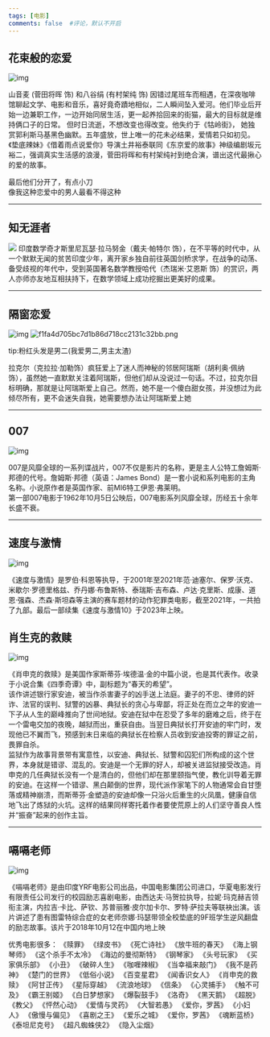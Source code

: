 ```yaml
---
tags: [电影]
comments: false  #评论，默认不开启
---
```


## 花束般的恋爱

![img](https://gimg2.baidu.com/image_search/src=http%3A%2F%2Fsafe-img.xhscdn.com%2Fbw1%2F33603132-3054-4cd1-bab2-4c9dfa64744b%3FimageView2%2F2%2Fw%2F1080%2Fformat%2Fjpg&refer=http%3A%2F%2Fsafe-img.xhscdn.com&app=2002&size=f9999,10000&q=a80&n=0&g=0n&fmt=auto?sec=1709451819&t=7f10aa9078424e3a450ff137fceaf1e9)  

山音麦 (菅田将晖 饰) 和八谷绢 (有村架纯 饰) 因错过尾班车而相遇，在深夜咖啡馆聊起文学、电影和音乐，喜好竟奇蹟地相似，二人瞬间坠入爱河。他们毕业后开始一边兼职工作，一边开始同居生活，更一起养拾回来的街猫，最大的目标就是维持俩口子的日常。 但时日流逝，不想改变也得改变。他失约于《牯岭街》， 她独赏郭利斯马基黑色幽默。五年盛放，世上唯一的花未必结果，爱情若只如初见。《垫底辣妹》《借着雨点说爱你》导演土井裕泰联同《东京爱的故事》神级编剧坂元裕二，强调真实生活感的浪漫，菅田将晖和有村架纯衬到绝合演，谱出这代最揪心的爱的故事。

最后他们分开了，有点小刀  
像我这种恋爱中的男人最看不得这种

***

## 知无涯者   

![](https://img31.mtime.cn/pi/2016/04/04/165138.46231751_1000X1000.jpg)
印度数学奇才斯里尼瓦瑟·拉马努金（戴夫·帕特尔 饰），在不平等的时代中，从一个默默无闻的贫苦印度少年，离开家乡独自前往英国剑桥求学，在战争的动荡、备受歧视的年代中，受到英国著名数学教授哈代（杰瑞米·艾恩斯 饰）的赏识，两人亦师亦友地互相扶持下，在数学领域上成功挖掘出更美好的成果。

***

## 隔窗恋爱
![img](https://img5.mtime.cn/mg/2022/01/05/100502.77997037.jpg)
![f1fa4d705bc7d1b86d718cc2131c32bb.png](https://s1.imagehub.cc/images/2024/02/02/f1fa4d705bc7d1b86d718cc2131c32bb.png)  

tip:粉红头发是男二(我爱男二,男主太渣)  

拉克尔（克拉拉·加勒饰）疯狂爱上了迷人而神秘的邻居阿瑞斯（胡利奥·佩纳饰），虽然她一直默默关注着阿瑞斯，但他们却从没说过一句话。不过，拉克尔目标明确，那就是让阿瑞斯爱上自己。然而，她不是一个傻白甜女孩，并没想过为此倾尽所有，更不会迷失自我，她需要想办法让阿瑞斯爱上她


***
## 007
![img](https://img2.baidu.com/it/u=2476257977,3142916581&fm=253&fmt=auto&app=138&f=JPEG?w=500&h=740) 
 
007是风靡全球的一系列谍战片，007不仅是影片的名称，更是主人公特工詹姆斯·邦德的代号。詹姆斯·邦德（英语：James Bond）是一套小说和系列电影的主角名称。小说原作者是英国作家、前MI6特工伊恩·弗莱明。  
第一部007电影于1962年10月5日公映后，007电影系列风靡全球，历经五十余年长盛不衰。
***

## 速度与激情
![img](https://img.zcool.cn/community/01281d58a7eb22a801219c77af0e58.jpg?x-oss-process=image/auto-orient,1/resize,m_lfit,w_1280,limit_1/sharpen,100)    

《速度与激情》是罗伯·科恩等执导，于2001年至2021年范·迪塞尔、保罗·沃克、米歇尔·罗德里格兹、乔丹娜·布鲁斯特、泰瑞斯·吉布森、卢达·克里斯、成康、道恩·强森、杰森·斯坦森等主演的赛车题材的动作犯罪类电影，截至2021年，一共拍了九部。最后一部续集《速度与激情10》于2023年上映。

## 肖生克的救赎
![img](https://inews.gtimg.com/newsapp_bt/0/13367634029/1000)  

《肖申克的救赎》是美国作家斯蒂芬·埃德温·金的中篇小说，也是其代表作。收录于小说合集《四季奇谭》中，副标题为“春天的希望”。   
该作讲述银行家安迪，被当作杀害妻子的凶手送上法庭。妻子的不忠、律师的奸诈、法官的误判、狱警的凶暴、典狱长的贪心与卑鄙，将正处在而立之年的安迪一下子从人生的巅峰推向了世间地狱。安迪在狱中在忍受了多年的磨难之后，终于在一个雷电交加的夜晚，越狱而出，重获自由。当翌日典狱长打开安迪的牢门时，发现他已不翼而飞，预感到末日来临的典狱长在检察人员收到安迪投寄的罪证之前，畏罪自杀。  
监狱作为故事背景带有寓意性，以安迪、典狱长、狱警和囚犯们所构成的这个世界，本身就是错谬、混乱的。安迪是一个无罪的好人，却被关进监狱接受改造。肖申克的几任典狱长没有一个是清白的，但他们却在那里颐指气使，教化训导着无罪的安迪。在这样一个错谬、黑白颠倒的世界，现代派作家笔下的人物通常会自甘堕落或精神崩溃，而斯蒂芬·金塑造的安迪却像一只浴火后重生的火凤凰，健康自信地飞出了炼狱的火坑。这样的结果同样寄托着作者要使荒原上的人们坚守善良人性并“振奋”起来的创作主旨。 
***
## 嗝嗝老师
![img](https://img2.baidu.com/it/u=868015399,4143077776&fm=253&fmt=auto&app=138&f=JPEG?w=500&h=700)    

《嗝嗝老师》是由印度YRF电影公司出品，中国电影集团公司进口，华夏电影发行有限责任公司发行的校园励志喜剧电影，由西达夫·马贺拉执导，拉妮·玛克赫吉领衔主演，内拉吉·卡比、萨钦、苏普丽雅·皮尔加卡尔、罗特·萨拉夫等联袂出演。该片讲述了患有图雷特综合症的女老师奈娜·玛瑟带领全校垫底的9F班学生逆风翻盘的励志故事。该片于2018年10月12在中国内地上映  

优秀电影很多：
《赎罪》
《绿皮书》
《死亡诗社》
《放牛班的春天》
《海上钢琴师》
《这个杀手不太冷》
《海边的曼彻斯特》
《钢琴家》
《头号玩家》
《买家俱乐部》
《小丑》
《破碎人生》
《咖喱辣椒》
《当幸福来敲门》
《我不是药神》
《楚门的世界》
《低俗小说》
《百变星君》
《闻香识女人》
《肖申克的救赎》
《阿甘正传》
《星际穿越》
《流浪地球》
《信条》
《心灵捕手》
《触不可及》
《霸王别姬》
《白日梦想家》
《爆裂鼓手》
《洛奇》
《黑天鹅》
《超脱》
《教父》
《怦然心动》
《爱情与灵药》
《大智若愚》
《爱你，罗茜》
《小妇人》
《傲慢与偏见》
《喜剧之王》
《爱乐之城》
《爱你，罗茜》
《魂断蓝桥》
《泰坦尼克号》
《超凡蜘蛛侠2》
《隐入尘烟》

